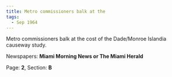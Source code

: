 ```yaml
---  
title: Metro commissioners balk at the  
tags:  
  - Sep 1964  
---  
```

  
Metro commissioners balk at the cost of the Dade/Monroe Islandia causeway study.  
  
Newspapers: **Miami Morning News or The Miami Herald**  
  
Page: **2**, Section: **B** 
